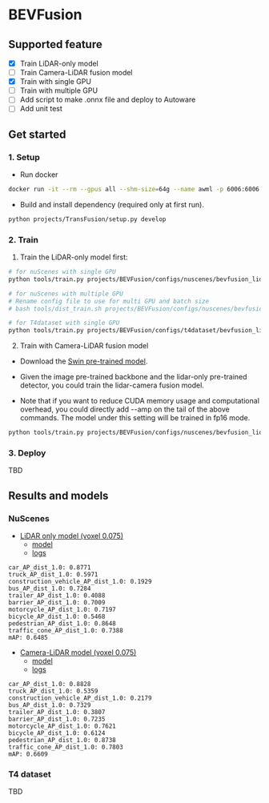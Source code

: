 # BEVFusion
## Supported feature

- [x] Train LiDAR-only model
- [ ] Train Camera-LiDAR fusion model
- [x] Train with single GPU
- [ ] Train with multiple GPU
- [ ] Add script to make .onnx file and deploy to Autoware
- [ ] Add unit test

## Get started
### 1. Setup

- Run docker

```sh
docker run -it --rm --gpus all --shm-size=64g --name awml -p 6006:6006 -v $PWD/:/workspace -v $PWD/data:/workspace/data autoware-ml
```

- Build and install dependency (required only at first run).

```sh
python projects/TransFusion/setup.py develop
```

### 2. Train

1. Train the LiDAR-only model first:

```sh
# for nuScenes with single GPU
python tools/train.py projects/BEVFusion/configs/nuscenes/bevfusion_lidar_voxel0075_second_secfpn_1xb1-cyclic-20e_nus-3d.py

# for nuScenes with multiple GPU
# Rename config file to use for multi GPU and batch size
# bash tools/dist_train.sh projects/BEVFusion/configs/nuscenes/bevfusion_lidar_voxel0075_second_secfpn_2xb2-cyclic-20e_nus-3d.py 2

# for T4dataset with single GPU
python tools/train.py projects/BEVFusion/configs/t4dataset/bevfusion_lidar_voxel0075_second_secfpn_1xb1-cyclic-20e_t4xx1.py
```

2. Train with Camera-LiDAR fusion model

 - Download the [Swin pre-trained model](https://download.openmmlab.com/mmdetection3d/v1.1.0_models/bevfusion/swint-nuimages-pretrained.pth).

 - Given the image pre-trained backbone and the lidar-only pre-trained detector, you could train the lidar-camera fusion model.

 - Note that if you want to reduce CUDA memory usage and computational overhead, you could directly add --amp on the tail of the above commands. The model under this setting will be trained in fp16 mode.

```sh
python tools/train.py projects/BEVFusion/configs/nuscenes/bevfusion_lidar-cam_voxel0075_second_secfpn_1xb2-cyclic-20e_nus-3d.py --cfg-options load_from=${LIDAR_PRETRAINED_CHECKPOINT} model.img_backbone.init_cfg.checkpoint=${IMAGE_PRETRAINED_BACKBONE}
```

### 3. Deploy

TBD

## Results and models
### NuScenes

- [LiDAR only model (voxel 0.075)](./configs/bevfusion_lidar_voxel0075_second_secfpn_1xb1-cyclic-20e_nus-3d.py)
  - [model](https://download.openmmlab.com/mmdetection3d/v1.1.0_models/bevfusion/bevfusion_lidar_voxel0075_second_secfpn_8xb4-cyclic-20e_nus-3d-2628f933.pth)
  - [logs](https://download.openmmlab.com/mmdetection3d/v1.1.0_models/bevfusion/bevfusion_lidar_voxel0075_second_secfpn_8xb4-cyclic-20e_nus-3d_20230322_053447.log)

```
car_AP_dist_1.0: 0.8771
truck_AP_dist_1.0: 0.5971
construction_vehicle_AP_dist_1.0: 0.1929
bus_AP_dist_1.0: 0.7284
trailer_AP_dist_1.0: 0.4088
barrier_AP_dist_1.0: 0.7009
motorcycle_AP_dist_1.0: 0.7197
bicycle_AP_dist_1.0: 0.5468
pedestrian_AP_dist_1.0: 0.8648
traffic_cone_AP_dist_1.0: 0.7388
mAP: 0.6485
```

- [Camera-LiDAR model (voxel 0.075)](./configs/bevfusion_lidar-cam_voxel0075_second_secfpn_1xb1-cyclic-20e_nus-3d.py)
  - [model](https://download.openmmlab.com/mmdetection3d/v1.1.0_models/bevfusion/bevfusion_lidar-cam_voxel0075_second_secfpn_8xb4-cyclic-20e_nus-3d-5239b1af.pth)
  - [logs](https://download.openmmlab.com/mmdetection3d/v1.1.0_models/bevfusion/bevfusion_lidar-cam_voxel0075_second_secfpn_8xb4-cyclic-20e_nus-3d_20230524_001539.log)

```
car_AP_dist_1.0: 0.8828
truck_AP_dist_1.0: 0.5359
construction_vehicle_AP_dist_1.0: 0.2179
bus_AP_dist_1.0: 0.7329
trailer_AP_dist_1.0: 0.3807
barrier_AP_dist_1.0: 0.7235
motorcycle_AP_dist_1.0: 0.7621
bicycle_AP_dist_1.0: 0.6124
pedestrian_AP_dist_1.0: 0.8738
traffic_cone_AP_dist_1.0: 0.7803
mAP: 0.6609
```

### T4 dataset

TBD
